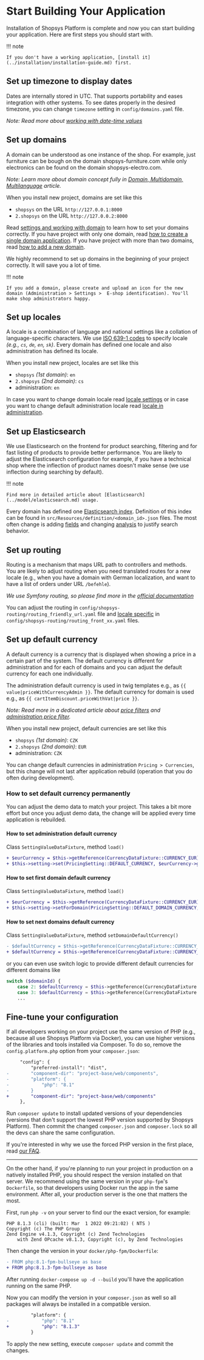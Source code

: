 # Start Building Your Application

Installation of Shopsys Platform is complete and now you can start building your application.
Here are first steps you should start with.

!!! note

    If you don't have a working application, [install it](../installation/installation-guide.md) first.

## Set up timezone to display dates

Dates are internally stored in UTC. That supports portability and eases integration with other systems.
To see dates properly in the desired timezone, you can change `timezone` setting in `config/domains.yaml` file.

_Note: Read more about [working with date-time values](./working-with-date-time-values.md)_

## Set up domains

A domain can be understood as one instance of the shop.
For example, just furniture can be bough on the domain shopsys-furniture.com while only electronics can be found on the domain shopsys-electro.com.

_Note: Learn more about domain concept fully in [Domain, Multidomain, Multilanguage](./domain-multidomain-multilanguage.md#domain) article._

When you install new project, domains are set like this

-   `shopsys` on the URL `http://127.0.0.1:8000`
-   `2.shopsys` on the URL `http://127.0.0.2:8000`

Read [settings and working with domain](./how-to-set-up-domains-and-locales.md#settings-and-working-with-domains) to learn how to set your domains correctly. If you have project with only one domain, read [how to create a single domain application](./how-to-set-up-domains-and-locales.md#1-how-to-create-a-single-domain-application). If you have project with more than two domains, read [how to add a new domain](./how-to-set-up-domains-and-locales.md#2-how-to-add-a-new-domain).

We highly recommend to set up domains in the beginning of your project correctly. It will save you a lot of time.

!!! note

    If you add a domain, please create and upload an icon for the new domain (Administration > Settings >  E-shop identification). You'll make shop administrators happy.

## Set up locales

A locale is a combination of language and national settings like a collation of language-specific characters.
We use [ISO 639-1 codes](https://en.wikipedia.org/wiki/List_of_ISO_639-1_codes) to specify locale _(e.g., `cs`, `de`, `en`, `sk`)_.
Every domain has defined one locale and also administration has defined its locale.

When you install new project, locales are set like this

-   `shopsys` _(1st domain)_: `en`
-   `2.shopsys` _(2nd domain)_: `cs`
-   administration: `en`

In case you want to change domain locale read [locale settings](./how-to-set-up-domains-and-locales.md#3-locale-settings) or in case you want to change default administration locale read [locale in administration](./how-to-set-up-domains-and-locales.md#36-locale-in-administration).

## Set up Elasticsearch

We use Elasticsearch on the frontend for product searching, filtering and for fast listing of products to provide better performance.
You are likely to adjust the Elasticsearch configuration for example, if you have a technical shop where the inflection of product names doesn't make sense (we use inflection during searching by default).

!!! note

    Find more in detailed article about [Elasticsearch](../model/elasticsearch.md) usage.

Every domain has defined one [Elasticsearch index](../model/elasticsearch.md#elasticsearch-index-setting). Definition of this index can be found in `src/Resources/definition/<domain_id>.json` files.
The most often change is adding [fields](https://www.elastic.co/guide/en/elasticsearch/reference/current/mapping.html) and changing [analysis](https://www.elastic.co/guide/en/elasticsearch/reference/current/analysis.html) to justify search behavior.

## Set up routing

Routing is a mechanism that maps URL path to controllers and methods.
You are likely to adjust routing when you need translated routes for a new locale (e.g., when you have a domain with German localization, and want to have a list of orders under URL `/befehle`).

_We use Symfony routing, so please find more in the [official documentation](https://symfony.com/doc/3.4/routing.html)_

You can adjust the routing in `config/shopsys-routing/routing_friendly_url.yaml` file and [locale specific](./how-to-set-up-domains-and-locales.md#32-frontend-routes) in `config/shopsys-routing/routing_front_xx.yaml` files.

## Set up default currency

A default currency is a currency that is displayed when showing a price in a certain part of the system.
The default currency is different for administration and for each of domains and you can adjust the default currency for each one individually.

The administration default currency is used in twig templates e.g., as `{{ value|priceWithCurrencyAdmin }}`.
The default currency for domain is used e.g., as `{{ cartItemDiscount.priceWithVat|price }}`.

_Note: Read more in a dedicated article about [price filters](../model/how-to-work-with-money.md#price) and [administration price filter](../model/how-to-work-with-money.md#pricewithcurrencyadmin)._

When you install new project, default currencies are set like this

-   `shopsys` _(1st domain)_: `CZK`
-   `2.shopsys` _(2nd domain)_: `EUR`
-   administration: `CZK`

You can change default currencies in administration `Pricing > Currencies`, but this change will not last after application rebuild (operation that you do often during development).

### How to set default currency permanently

You can adjust the demo data to match your project.
This takes a bit more effort but once you adjust demo data, the change will be applied every time application is rebuilded.

#### How to set administration default currency

Class `SettingValueDataFixture`, method `load()`

```diff
+ $eurCurrency = $this->getReference(CurrencyDataFixture::CURRENCY_EUR);
+ $this->setting->set(PricingSetting::DEFAULT_CURRENCY, $eurCurrency->getId());
```

#### How to set first domain default currency

Class `SettingValueDataFixture`, method `load()`

```diff
+ $eurCurrency = $this->getReference(CurrencyDataFixture::CURRENCY_EUR);
+ $this->setting->setForDomain(PricingSetting::DEFAULT_DOMAIN_CURRENCY, $eurCurrency->getId(), Domain::FIRST_DOMAIN_ID);
```

#### How to set next domains default currency

Class `SettingValueDataFixture`, method `setDomainDefaultCurrency()`

```diff
- $defaultCurrency = $this->getReference(CurrencyDataFixture::CURRENCY_EUR);
+ $defaultCurrency = $this->getReference(CurrencyDataFixture::CURRENCY_CZK);
```

or you can even use switch logic to provide different default currencies for different domains like

```php
switch ($domainId) {
    case 2: $defaultCurrency = $this->getReference(CurrencyDataFixture::CURRENCY_EUR); break;
    case 3: $defaultCurrency = $this->getReference(CurrencyDataFixture::CURRENCY_CZK); break;
    ...
```

## Fine-tune your configuration

If all developers working on your project use the same version of PHP (e.g., because all use Shopsys Platform via Docker), you can use higher versions of the libraries and tools installed via Composer.
To do so, remove the `config.platform.php` option from your `composer.json`:

```diff
     "config": {
         "preferred-install": "dist",
-        "component-dir": "project-base/web/components",
-        "platform": {
-            "php": "8.1"
-        }
+        "component-dir": "project-base/web/components"
     },
```

Run `composer update` to install updated versions of your dependencies (versions that don't support the lowest PHP version supported by Shopsys Platform).
Then commit the changed `composer.json` and `composer.lock` so all the devs can share the same configuration.

If you're interested in why we use the forced PHP version in the first place, read [our FAQ](../introduction/faq-and-common-issues.md#why-is-there-a-faked-php-72-platform-in-the-composer-config).

---

On the other hand, if you're planning to run your project in production on a natively installed PHP, you should respect the version installed on that server.
We recommend using the same version in your `php-fpm`'s `Dockerfile`, so that developers using Docker run the app in the same environment.
After all, your production server is the one that matters the most.

First, run `php -v` on your server to find our the exact version, for example:

```no-highlight
PHP 8.1.3 (cli) (built: Mar  1 2022 09:21:02) ( NTS )
Copyright (c) The PHP Group
Zend Engine v4.1.3, Copyright (c) Zend Technologies
    with Zend OPcache v8.1.3, Copyright (c), by Zend Technologies
```

Then change the version in your `docker/php-fpm/Dockerfile`:

```diff
- FROM php:8.1-fpm-bullseye as base
+ FROM php:8.1.3-fpm-bullseye as base
```

After running `docker-compose up -d --build` you'll have the application running on the same PHP.

Now you can modify the version in your `composer.json` as well so all packages will always be installed in a compatible version.

```diff
         "platform": {
-            "php": "8.1"
+            "php": "8.1.3"
         }
```

To apply the new setting, execute `composer update` and commit the changes.
